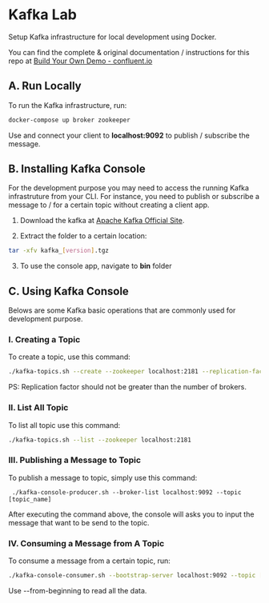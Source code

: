 
# Kafka Lab

Setup Kafka infrastructure for local development using Docker.

You can find the complete & original documentation / instructions for this repo at [Build Your Own Demo - confluent.io](https://docs.confluent.io/current/tutorials/build-your-own-demos.html?utm_source=github&utm_medium=demo&utm_campaign=ch.examples_type.community_content.cp-all-in-one)

## A. Run Locally

To run the Kafka infrastructure, run: 

```sh
docker-compose up broker zookeeper
```
Use and connect your client to  **localhost:9092** to publish / subscribe the message. 

## B. Installing Kafka Console

For the development purpose you may need to access the running Kafka infrastruture from your CLI. For instance, you need to publish or subscribe a message to / for a certain topic without creating a client app. 

1. Download the kafka at [Apache Kafka Official Site](https://www.apache.org/dyn/closer.cgi?path=/kafka/2.7.0/kafka_2.13-2.7.0.tgz).

2. Extract the folder to a certain location:
```sh
tar -xfv kafka_[version].tgz
```

3. To use the console app, navigate to **bin** folder

## C. Using Kafka Console

Belows are some Kafka basic operations that are commonly used for development purpose.  

### I. Creating a Topic

To create a topic, use this command:

```sh
./kafka-topics.sh --create --zookeeper localhost:2181 --replication-factor 1 --partitions 1 --topic [topic_name]
```

PS: Replication factor should not be greater than the number of brokers. 

### II. List All Topic

To list all topic use this command:

```sh
./kafka-topics.sh --list --zookeeper localhost:2181
```

### III. Publishing a Message to Topic

To publish a message to topic, simply use this command:

```
 ./kafka-console-producer.sh --broker-list localhost:9092 --topic [topic_name]
```

After executing the command above, the console will asks you to input the message that want to be send to the topic. 

### IV. Consuming a Message from A Topic

To consume a message from a certain topic, run: 

```sh
./kafka-console-consumer.sh --bootstrap-server localhost:9092 --topic [topic_name] --from-beginning

```

Use --from-beginning to read all the data. 
